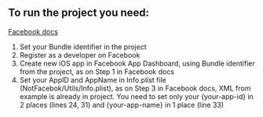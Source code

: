 
## To run the project you need:

[Facebook docs](https://developers.facebook.com/docs/ios/getting-started)

1. Set your Bundle identifier in the project
2. Register as a developer on Facebook
3. Create new iOS app in Facebook App Dashboard, using Bundle identifier from the project, as on Step 1 in Facebook docs
4. Set your AppID and AppName in Info.plist file (NotFacebok/Utils/Info.plist), as on Step 3 in Facebook docs, XML from example is already in project. You need to set only your {your-app-id} in 2 places (lines 24, 31) and {your-app-name} in 1 place (line 33)
